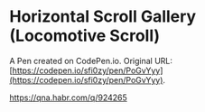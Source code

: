 # Horizontal Scroll Gallery (Locomotive Scroll)

A Pen created on CodePen.io. Original URL: [https://codepen.io/sfi0zy/pen/PoGvYyy](https://codepen.io/sfi0zy/pen/PoGvYyy).

https://qna.habr.com/q/924265
